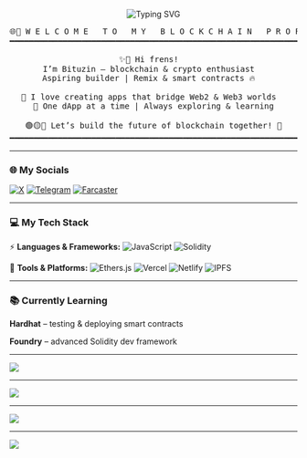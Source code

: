 
<div align="center">

![Typing SVG](https://readme-typing-svg.herokuapp.com?font=Fira+Code&size=20&duration=12000&pause=1000&color=00FF00&center=true&vCenter=true&width=800&lines=//+Simple+Storage%0Apragma+solidity+^0.8.0;%0Acontract+SimpleStorage+{+uint256+public+data;+function+set(uint256+_data)+public+{+data+=_data;+}+function+get()+public+view+returns(uint256)+{+return+data;+}}%0A//+ERC20+Token%0Apragma+solidity+^0.8.0;%0Aimport+@openzeppelin/contracts/token/ERC20/ERC20.sol;%0Acontract+MyToken+is+ERC20+{+constructor(uint256+initialSupply)+ERC20("MyToken","MTK")+{+_mint(msg.sender,initialSupply);+}}%0A//+Simple+Voting%0Apragma+solidity+^0.8.0;%0Acontract+Voting+{+mapping(string+=>+uint256)+public+votes;+function+vote(string+memory+candidate)+public+{+votes[candidate]+=1;+}+function+getVotes(string+memory+candidate)+public+view+returns(uint256)+{+return+votes[candidate];+}})

<pre>
🌐🚀 W E L C O M E   T O   M Y   B L O C K C H A I N   P R O F I L E 🚀🌐
━━━━━━━━━━━━━━━━━━━━━━━━━━━━━━━━━━━━━━━━━━━━━━━━━━━━━━━━━━━━━━

✨👋 Hi frens!  
I’m Bituzin – blockchain & crypto enthusiast  
Aspiring builder | Remix & smart contracts 🔥  

💫 I love creating apps that bridge Web2 & Web3 worlds  
🌟 One dApp at a time | Always exploring & learning

🟢🟡🔵 Let’s build the future of blockchain together! 🚀
━━━━━━━━━━━━━━━━━━━━━━━━━━━━━━━━━━━━━━━━━━━━━━━━━━━━━━━━━━━━━━
</pre>

</div>









---

### 🌐 My Socials

[![X](https://img.shields.io/badge/Twitter-%231DA1F2.svg?logo=Twitter\&logoColor=white)](https://x.com/bituzin2)
[![Telegram](https://img.shields.io/badge/Telegram-2CA5E0?logo=telegram\&logoColor=white)](https://t.me/bituzin)
[![Farcaster](https://img.shields.io/badge/Farcaster-7B3FE4?logo=farcaster\&logoColor=white)](https://farcaster.xyz/bituzin)

---

### 💻 My Tech Stack

⚡ **Languages & Frameworks:**
![JavaScript](https://img.shields.io/badge/javascript-%23323330.svg?style=for-the-badge\&logo=javascript\&logoColor=%23F7DF1E)
![Solidity](https://img.shields.io/badge/Solidity-%23363636.svg?style=for-the-badge\&logo=solidity\&logoColor=white)

🚀 **Tools & Platforms:**
![Ethers.js](https://img.shields.io/badge/Ethers.js-5C6BC0?style=for-the-badge\&logo=ethers\&logoColor=white)
![Vercel](https://img.shields.io/badge/vercel-%23000000.svg?style=for-the-badge\&logo=vercel\&logoColor=white)
![Netlify](https://img.shields.io/badge/netlify-%2300C7B7.svg?style=for-the-badge\&logo=netlify\&logoColor=white)
![IPFS](https://img.shields.io/badge/IPFS-009EEE?style=for-the-badge\&logo=ipfs\&logoColor=white)

---

### 📚 Currently Learning

**Hardhat** – testing & deploying smart contracts

**Foundry** – advanced Solidity dev framework


---



![](https://github-readme-stats.vercel.app/api?username=bituzin\&theme=radical\&hide_border=false\&include_all_commits=true\&count_private=true)

---

![](https://github-readme-streak-stats.herokuapp.com/?user=bituzin\&theme=radical\&hide_border=false)

---

![](https://github-readme-stats.vercel.app/api/top-langs/?username=bituzin\&theme=radical\&hide_border=false\&include_all_commits=true\&count_private=true\&layout=compact)

---

![](https://github-profile-trophy.vercel.app/?username=bituzin\&theme=radical\&no-frame=false\&no-bg=true\&margin-w=4)

